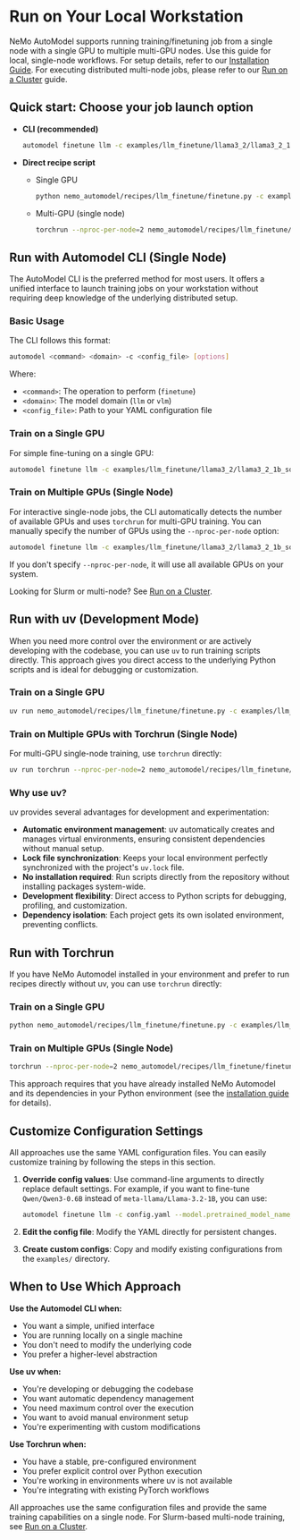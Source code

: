 # Run on Your Local Workstation

NeMo AutoModel supports running training/finetuning job from a single node with a single GPU to multiple multi-GPU nodes.
Use this guide for local, single-node workflows. For setup details, refer to our [Installation Guide](../guides/installation.md).
For executing distributed multi-node jobs, please refer to our [Run on a Cluster](./cluster.md) guide.

## Quick start: Choose your job launch option

- **CLI (recommended)**
  ```bash
  automodel finetune llm -c examples/llm_finetune/llama3_2/llama3_2_1b_squad.yaml
  ```

- **Direct recipe script**
  - Single GPU
    ```bash
    python nemo_automodel/recipes/llm_finetune/finetune.py -c examples/llm_finetune/llama3_2/llama3_2_1b_squad.yaml
    ```
  - Multi-GPU (single node)
    ```bash
    torchrun --nproc-per-node=2 nemo_automodel/recipes/llm_finetune/finetune.py -c examples/llm_finetune/llama3_2/llama3_2_1b_squad.yaml
    ```

## Run with Automodel CLI (Single Node)

The AutoModel CLI is the preferred method for most users. It offers a unified interface to launch training jobs on your workstation without requiring deep knowledge of the underlying distributed setup.

### Basic Usage

The CLI follows this format:
```bash
automodel <command> <domain> -c <config_file> [options]
```

Where:
- `<command>`: The operation to perform (`finetune`)
- `<domain>`: The model domain (`llm` or `vlm`)
- `<config_file>`: Path to your YAML configuration file

### Train on a Single GPU

For simple fine-tuning on a single GPU:

```bash
automodel finetune llm -c examples/llm_finetune/llama3_2/llama3_2_1b_squad.yaml
```

### Train on Multiple GPUs (Single Node)

For interactive single-node jobs, the CLI automatically detects the number of available GPUs and
uses `torchrun` for multi-GPU training. You can manually specify the number of GPUs using the `--nproc-per-node` option:

```bash
automodel finetune llm -c examples/llm_finetune/llama3_2/llama3_2_1b_squad.yaml --nproc-per-node=2
```

If you don't specify `--nproc-per-node`, it will use all available GPUs on your system.

Looking for Slurm or multi-node? See [Run on a Cluster](./cluster.md).

## Run with uv (Development Mode)

When you need more control over the environment or are actively developing with the codebase, you can use `uv` to run training scripts directly. This approach gives you direct access to the underlying Python scripts and is ideal for debugging or customization.

### Train on a Single GPU

```bash
uv run nemo_automodel/recipes/llm_finetune/finetune.py -c examples/llm_finetune/llama3_2/llama3_2_1b_squad.yaml
```

### Train on Multiple GPUs with Torchrun (Single Node)

For multi-GPU single-node training, use `torchrun` directly:

```bash
uv run torchrun --nproc-per-node=2 nemo_automodel/recipes/llm_finetune/finetune.py -c examples/llm_finetune/llama3_2/llama3_2_1b_squad.yaml
```

### Why use uv?

uv provides several advantages for development and experimentation:

- **Automatic environment management**: uv automatically creates and manages virtual environments, ensuring consistent dependencies without manual setup.
- **Lock file synchronization**: Keeps your local environment perfectly synchronized with the project's `uv.lock` file.
- **No installation required**: Run scripts directly from the repository without installing packages system-wide.
- **Development flexibility**: Direct access to Python scripts for debugging, profiling, and customization.
- **Dependency isolation**: Each project gets its own isolated environment, preventing conflicts.

## Run with Torchrun

If you have NeMo Automodel installed in your environment and prefer to run recipes directly without uv, you can use `torchrun` directly:

### Train on a Single GPU

```bash
python nemo_automodel/recipes/llm_finetune/finetune.py -c examples/llm_finetune/llama3_2/llama3_2_1b_squad.yaml
```

### Train on Multiple GPUs (Single Node)

```bash
torchrun --nproc-per-node=2 nemo_automodel/recipes/llm_finetune/finetune.py -c examples/llm_finetune/llama3_2/llama3_2_1b_squad.yaml
```

This approach requires that you have already installed NeMo Automodel and its dependencies in your Python environment (see the [installation guide](../guides/installation.md) for details).

## Customize Configuration Settings

All approaches use the same YAML configuration files. You can easily customize training by following the steps in this section.

1. **Override config values**: Use command-line arguments to directly replace default settings.
For example, if you want to fine-tune `Qwen/Qwen3-0.6B` instead of `meta-llama/Llama-3.2-1B`, you can use:
   ```bash
   automodel finetune llm -c config.yaml --model.pretrained_model_name_or_path Qwen/Qwen3-0.6B
   ```

2. **Edit the config file**: Modify the YAML directly for persistent changes.

3. **Create custom configs**: Copy and modify existing configurations from the `examples/` directory.

## When to Use Which Approach

**Use the Automodel CLI when:**
- You want a simple, unified interface
- You are running locally on a single machine
- You don't need to modify the underlying code
- You prefer a higher-level abstraction

**Use uv when:**
- You're developing or debugging the codebase
- You want automatic dependency management
- You need maximum control over the execution
- You want to avoid manual environment setup
- You're experimenting with custom modifications

**Use Torchrun when:**
- You have a stable, pre-configured environment
- You prefer explicit control over Python execution
- You're working in environments where uv is not available
- You're integrating with existing PyTorch workflows

All approaches use the same configuration files and provide the same training capabilities on a single node. For Slurm-based multi-node training, see [Run on a Cluster](./cluster.md).
